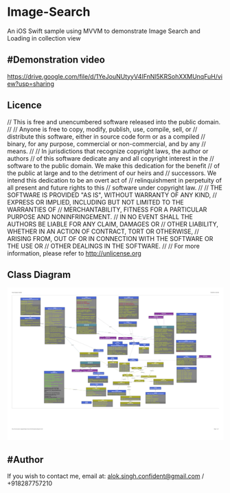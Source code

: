 # Image-Search

An iOS Swift sample using MVVM to demonstrate Image Search and Loading in collection view

#Demonstration video
---
https://drive.google.com/file/d/1YeJouNUtyyV4IFnNl5KRSohXXMUnqFuH/view?usp=sharing

## Licence
//  This is free and unencumbered software released into the public domain.
//
//  Anyone is free to copy, modify, publish, use, compile, sell, or
//  distribute this software, either in source code form or as a compiled
//  binary, for any purpose, commercial or non-commercial, and by any
//  means.
//
//  In jurisdictions that recognize copyright laws, the author or authors
//  of this software dedicate any and all copyright interest in the
//  software to the public domain. We make this dedication for the benefit
//  of the public at large and to the detriment of our heirs and
//  successors. We intend this dedication to be an overt act of
//  relinquishment in perpetuity of all present and future rights to this
//  software under copyright law.
//
//  THE SOFTWARE IS PROVIDED "AS IS", WITHOUT WARRANTY OF ANY KIND,
//  EXPRESS OR IMPLIED, INCLUDING BUT NOT LIMITED TO THE WARRANTIES OF
//  MERCHANTABILITY, FITNESS FOR A PARTICULAR PURPOSE AND NONINFRINGEMENT.
//  IN NO EVENT SHALL THE AUTHORS BE LIABLE FOR ANY CLAIM, DAMAGES OR
//  OTHER LIABILITY, WHETHER IN AN ACTION OF CONTRACT, TORT OR OTHERWISE,
//  ARISING FROM, OUT OF OR IN CONNECTION WITH THE SOFTWARE OR THE USE OR
//  OTHER DEALINGS IN THE SOFTWARE.
//
//  For more information, please refer to <http://unlicense.org>

## Class Diagram
[![Image Search CFD](https://github.com/aryansbtloe/Image-Search/blob/master/ClassDiagram.png)](https://github.com/aryansbtloe/Image-Search/blob/master/ClassDiagram.png)


#Author
---
If you wish to contact me, email at: alok.singh.confident@gmail.com / +918287757210
